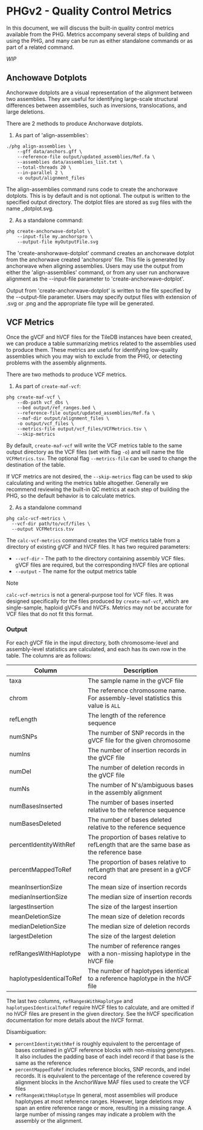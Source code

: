 # PHGv2 - Quality Control Metrics

In this document, we will discuss the built-in quality control 
metrics available from the PHG. Metrics accompany several steps
of building and using the PHG, and many can be run as either standalone 
commands or as part of a related command.

_WIP_

## Anchowave Dotplots

Anchorwave dotplots are a visual representation of the alignment between
two assemblies. They are useful for identifying large-scale structural
differences between assemblies, such as inversions, translocations, and
large deletions.

There are 2 methods to produce Anchorwave dotplots.

1.  As part of 'align-assemblies':

```shell
./phg align-assemblies \
    --gff data/anchors.gff \
    --reference-file output/updated_assemblies/Ref.fa \
    --assemblies data/assemblies_list.txt \
    --total-threads 20 \
    --in-parallel 2 \
    -o output/alignment_files
```

The align-assemblies command runs code to create the anchorwave dotplots.  This is by default
and is not optional.  The output is written to the specified output directory.  The dotplot files are
stored as svg files with the name <assemblyName>_dotplot.svg.

2. As a standalone command:

```shell
phg create-anchorwave-dotplot \
    --input-file my.anchorspro \
    --output-file myOutputFile.svg
```

The 'create-anshorwave-dotplot' command creates an anchorwave dotplot from the anchorwave created
'anchorspro' file.  This file is generated by anchorwave when aligning assemblies.  Users may use the
output from either the 'align-assemblies' command, or from any user run anchorwave alignment as the --input-file
parameter to 'create-anchorwave-dotplot'.

Output from 'create-anchorwave-dotplot' is written to the file specified by the --output-file parameter.  Users may
specify output files with extension of .svg or .png and the appropriate file type will be generated.

## VCF Metrics

Once the gVCF and hVCF files for the TileDB instances have been created, 
we can produce a table summarizing metrics related to the assemblies used to
produce them. These metrics are useful for identifying low-quality assemblies 
which you may wish to exclude from the PHG, or detecting problems with the
assembly alignments.

There are two methods to produce VCF metrics.

1. As part of `create-maf-vcf`:

```shell
phg create-maf-vcf \
    --db-path vcf_dbs \
    --bed output/ref_ranges.bed \
    --reference-file output/updated_assemblies/Ref.fa \
    --maf-dir output/alignment_files \
    -o output/vcf_files \
    --metrics-file output/vcf_files/VCFMetrics.tsv \
    --skip-metrics
```

By default, `create-maf-vcf` will write the VCF metrics table to the same output 
directory as the VCF files (set with flag `-o`) and will name the file `VCFMetrics.tsv`.
The optional flag `--metrics-file` can be used to change the destination of the table. 

If VCF metrics are not desired, the `--skip-metrics` flag can be used to skip calculating 
and writing the metrics table altogether. Generally we recommend reviewing the built-in 
QC metrics at each step of building the PHG, so the default behavior is to calculate metrics.

2. As a standalone command

```shell
phg calc-vcf-metrics \
  --vcf-dir path/to/vcf/files \
  --output VCFMetrics.tsv
```

The `calc-vcf-metrics` command creates the VCF metrics table from a directory of existing 
gVCF and hVCF files. It has two required parameters:
* `--vcf-dir` - The path to the directory containing assembly VCF files. gVCF files are required, but the corresponding hVCF files are optional
* `--output` - The name for the output metrics table

> [!NOTE]
> `calc-vcf-metrics` is not a general-purpose tool for VCF files. It was designed specifically
> for the files produced by `create-maf-vcf`, which are single-sample, haploid gVCFs and hVCFs.
> Metrics may not be accurate for VCF files that do not fit this format.

### Output

For each gVCF file in the input directory, both chromosome-level and assembly-level statistics are
calculated, and each has its own row in the table. The columns are as follows:

| Column                   | Description                                                                                |
|--------------------------|--------------------------------------------------------------------------------------------|
| taxa                     | The sample name in the gVCF file                                                           |
| chrom                    | The reference chromosome name. For assembly-level statistics this value is `ALL`           |
| refLength                | The length of the reference sequence                                                       |
| numSNPs                  | The number of SNP records in the gVCF file for the given chromosome                        |
| numIns                   | The number of insertion records in the gVCF file                                           |
| numDel                   | The number of deletion records in the gVCF file                                            |
| numNs                    | The number of N's/ambiguous bases in the assembly alignment                                |
| numBasesInserted         | The number of bases inserted relative to the reference sequence                            |
| numBasesDeleted          | The number of bases deleted relative to the reference sequence                             |
| percentIdentityWithRef   | The proportion of bases relative to refLength that are the same base as the reference base |
| percentMappedToRef       | The proportion of bases relative to refLength that are present in a gVCF record            |
| meanInsertionSize        | The mean size of insertion records                                                         |
| medianInsertionSize      | The median size of insertion records                                                       |
| largestInsertion         | The size of the largest insertion                                                          |
| meanDeletionSize         | The mean size of deletion records                                                          |
| medianDeletionSize       | The median size of deletion records                                                        |
| largestDeletion          | The size of the largest deletion                                                           |
| refRangesWithHaplotype   | The number of reference ranges with a non-missing haplotype in the hVCF file               |
| haplotypesIdenticalToRef | The number of haplotypes identical to a reference haplotype in the hVCF file               |

The last two columns, `refRangesWithHaplotype` and `haplotypesIdenticalToRef` require hVCF files to calculate, and are
omitted if no hVCF files are present in the given directory. See the hVCF specification documentation for more details 
about the hVCF format.

Disambiguation:
* `percentIdentityWithRef` is roughly equivalent to the percentage of bases contained in gVCF reference blocks with non-missing genotypes. It also includes the padding base of each indel record if that base is the same as the reference
* `percentMappedToRef` includes reference blocks, SNP records, and indel records. It is equivalent to the percentage of the reference covered by alignment blocks in the AnchorWave MAF files used to create the VCF files
* `refRangesWithHaplotype` In general, most assemblies will produce haplotypes at most reference ranges. However, large deletions may span an entire reference range or more, resulting in a missing range. A large number of missing ranges may indicate a problem with the assembly or the alignment.

